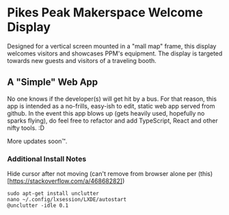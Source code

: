# Pikes Peak Makerspace Welcome Display

Designed for a vertical screen mounted in a "mall map" frame, this display welcomes visitors and showcases PPM's equipment. The display is targeted towards new guests and visitors of a traveling booth.

## A "Simple" Web App

No one knows if the developer(s) will get hit by a bus. For that reason, this app is intended as a no-frills, easy-ish to edit, static web app served from github. In the event this app blows up (gets heavily used, hopefully no sparks flying), do feel free to refactor and add TypeScript, React and other nifty tools. :D

More updates soon™️.


### Additional Install Notes

Hide cursor after not moving (can't remove from browser alone per (this)[https://stackoverflow.com/a/46868282])
```
sudo apt-get install unclutter
nano ~/.config/lxsession/LXDE/autostart
@unclutter -idle 0.1
```